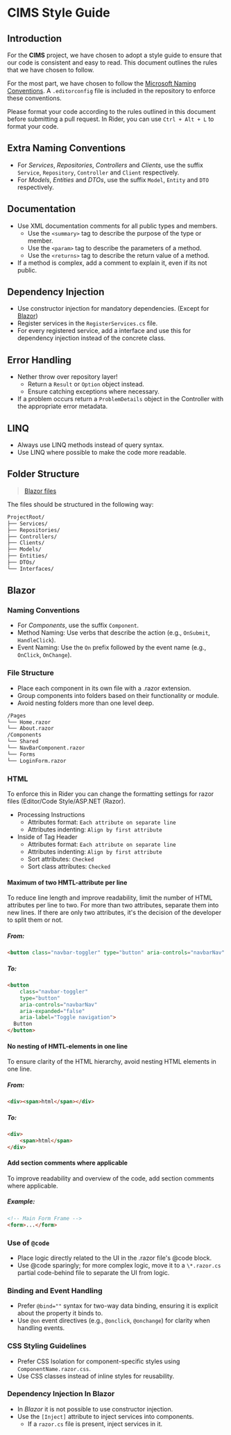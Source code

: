 # CIMS Style Guide

## Introduction

For the **CIMS** project, we have chosen to adopt a style guide to ensure that our code is consistent and easy to read.
This document outlines the rules that we have chosen to follow.

For the most part, we have chosen to follow the [Microsoft Naming Conventions](<https://learn.microsoft.com/en-us/previous-versions/dotnet/netframework-1.1/xzf533w0(v=vs.71)>).
A `.editorconfig` file is included in the repository to enforce these conventions.

Please format your code according to the rules outlined in this document before submitting a pull request.
In Rider, you can use `Ctrl + Alt + L` to format your code.

## Extra Naming Conventions

- For _Services_, _Repositories_, _Controllers_ and _Clients_, use the suffix `Service`, `Repository`, `Controller` and `Client` respectively.
- For _Models_, _Entities_ and _DTOs_, use the suffix `Model`, `Entity` and `DTO` respectively.

## Documentation

- Use XML documentation comments for all public types and members.
  - Use the `<summary>` tag to describe the purpose of the type or member.
  - Use the `<param>` tag to describe the parameters of a method.
  - Use the `<returns>` tag to describe the return value of a method.
- If a method is complex, add a comment to explain it, even if its not public.

## Dependency Injection

- Use constructor injection for mandatory dependencies. (Except for [Blazor](#dependency-injection-in-blazor))
- Register services in the `RegisterServices.cs` file.
- For every registered service, add a interface and use this for dependency injection instead of the concrete class.

## Error Handling

- Nether throw over repository layer!
  - Return a `Result` or `Option` object instead.
  - Ensure catching exceptions where necessary.
- If a problem occurs return a `ProblemDetails` object in the Controller with the appropriate error metadata.

## LINQ

- Always use LINQ methods instead of query syntax.
- Use LINQ where possible to make the code more readable.

## Folder Structure

> [Blazor files](#file-structure)

The files should be structured in the following way:

```markdown
ProjectRoot/
├── Services/
├── Repositories/
├── Controllers/
├── Clients/
├── Models/
├── Entities/
├── DTOs/
└── Interfaces/
```

## Blazor

### Naming Conventions

- For _Components_, use the suffix `Component`.
- Method Naming: Use verbs that describe the action (e.g., `OnSubmit`, `HandleClick`).
- Event Naming: Use the `On` prefix followed by the event name (e.g., `OnClick`, `OnChange`).

### File Structure

- Place each component in its own file with a .razor extension.
- Group components into folders based on their functionality or module.
- Avoid nesting folders more than one level deep.

```markdown
/Pages
└── Home.razor
└── About.razor
/Components
└── Shared
└── NavBarComponent.razor
└── Forms
└── LoginForm.razor
```
### HTML

To enforce this in Rider you can change the formatting settings for razor files (Editor/Code Style/ASP.NET (Razor).

- Processing Instructions
    - Attributes format: `Each attribute on separate line`
    - Attributes indenting: `Align by first attribute`
- Inside of Tag Header
    - Attributes format: `Each attribute on separate line`
    - Attributes indenting: `Align by first attribute`
    - Sort attributes: `Checked`
    - Sort class attributes: `Checked`

#### Maximum of two HMTL-attribute per line

To reduce line length and improve readability, limit the number of HTML attributes per line to two. For more than two attributes, separate them into new lines. If there are only two attributes, it's the decision of the developer to split them or not.

##### From:

```html
<button class="navbar-toggler" type="button" aria-controls="navbarNav" aria-expanded="false" aria-label="Toggle navigation">Button</button>
```

##### To:

```html
<button
    class="navbar-toggler"
    type="button"
    aria-controls="navbarNav"
    aria-expanded="false"
    aria-label="Toggle navigation">
  Button
</button>
```

#### No nesting of HMTL-elements in one line

To ensure clarity of the HTML hierarchy, avoid nesting HTML elements in one line.

##### From:

```html
<div><span>html</span></div>
```

##### To:

```html
<div>
    <span>html</span>
</div>
```

#### Add section comments where applicable

To improve readability and overview of the code, add section comments where applicable.

##### Example:

```html
<!-- Main Form Frame -->
<form>...</form>
```

### Use of `@code`

- Place logic directly related to the UI in the .razor file's @code block.
- Use @code sparingly; for more complex logic, move it to a `\*.razor.cs` partial code-behind file to separate the UI from logic.

### Binding and Event Handling

- Prefer `@bind=""` syntax for two-way data binding, ensuring it is explicit about the property it binds to.
- Use `@on` event directives (e.g., `@onclick`, `@onchange`) for clarity when handling events.

### CSS Styling Guidelines

- Prefer CSS Isolation for component-specific styles using `ComponentName.razor.css`.
- Use CSS classes instead of inline styles for reusability.

### Dependency Injection In Blazor

- In _Blazor_ it is not possible to use constructor injection.
- Use the `[Inject]` attribute to inject services into components.
  - If a `razor.cs` file is present, inject services in it.
